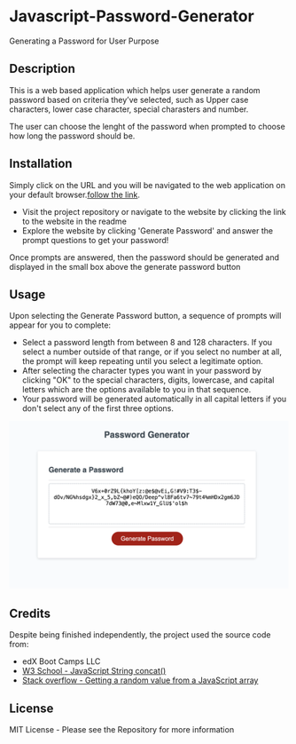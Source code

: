 # Javascript-Password-Generator
Generating a Password for User Purpose 

## Description 

This is a web based application which helps user generate a random password based on criteria they’ve selected, such as Upper case characters, lower case character, special charasters and number.

The user can choose the lenght of the password when prompted to choose how long the password should be.

## Installation

Simply click on the URL and you will be navigated to the web application on your default browser.[follow the link](https://martinokaf.github.io/Javascript-Password-Generator/).

- Visit the project repository or navigate to the website by clicking the link to the website in the readme
- Explore the website by clicking 'Generate Password' and answer the prompt questions to get your password!

Once prompts are answered, then the password should be generated and displayed in the small box above the generate password button

## Usage 

Upon selecting the Generate Password button, a sequence of prompts will appear for you to complete:

- Select a password length from between 8 and 128 characters. If you select a number outside of that range, or if you select no number at all, the prompt will keep repeating until you select a legitimate option.
- After selecting the character types you want in your password by clicking "OK" to the  special characters, digits, lowercase, and capital letters which are the options available to you in that sequence.
- Your password will be generated automatically in all capital letters if you don't select any of the first three options.

![Password Generator screenshot](assets/images/Screenshot%20.png)

## Credits

Despite being finished independently, the project used the source code from:

- edX Boot Camps LLC
- [W3 School - JavaScript String concat()](https://www.w3schools.com/jsref/jsref_concat_string.asp)
- [Stack overflow - Getting a random value from a JavaScript array](https://stackoverflow.com/questions/4550505/getting-a-random-value-from-a-javascript-array)

## License

MIT License - Please see the Repository for more information